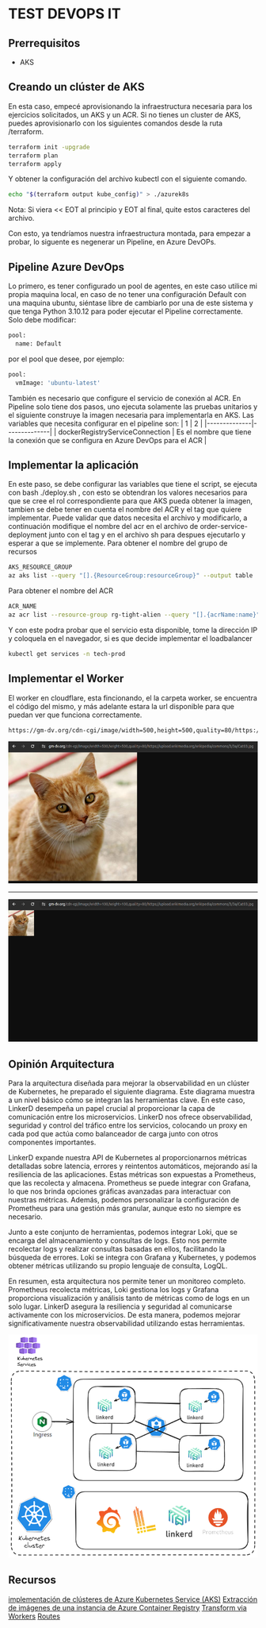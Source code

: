 # TEST DEVOPS IT

## Prerrequisitos
- AKS

## Creando un clúster de AKS

En esta caso, empecé aprovisionando la infraestructura necesaria para los ejercicios solicitados, un AKS y un ACR.
Si no tienes un cluster de AKS, puedes aprovisionarlo con los siguientes comandos desde la ruta /terraform.
```sh
terraform init -upgrade
terraform plan
terraform apply
```
Y obtener la configuración del archivo kubectl con el siguiente comando.
```sh
echo "$(terraform output kube_config)" > ./azurek8s
```
Nota: Si viera << EOT al principio y EOT al final, quite estos caracteres del archivo. 

Con esto, ya tendríamos nuestra infraestructura montada, para empezar a probar, lo siguente es negenerar un Pipeline, en Azure DevOPs.

## Pipeline Azure DevOps

Lo primero, es tener configurado un pool de agentes, en este caso utilice mi propia maquina local, en caso de no tener una configuración Default
con una maquina ubuntu, siéntase libre de cambiarlo por una de este sistema y que tenga Python 3.10.12 para poder ejecutar el Pipeline correctamente.
Solo debe modificar: 
```sh
pool:
  name: Default
```
por el pool que desee, por ejemplo:
```sh
pool:
  vmImage: 'ubuntu-latest'
```
También es necesario que configure el servicio de conexión al ACR.
En Pipeline solo tiene dos pasos, uno ejecuta solamente las pruebas unitarios y el siguiente construye la imagen necesaria para implementarla en AKS.
Las variables que necesita configurar en el pipeline son:
|  1 |  2 |
|--------------|--------------|
| dockerRegistryServiceConnection | Es el nombre que tiene la conexión que se configura en Azure DevOps para el ACR |

## Implementar la aplicación

En este paso, se debe configurar las variables que tiene el script, se ejecuta con bash ./deploy.sh  , con esto se obtendran los valores necesarios para
que se cree el rol correspondiente para que AKS pueda obtener la imagen, tambien se debe tener en cuenta el nombre del ACR y el tag que quiere implementar.
Puede validar que datos necesita el archivo y modificarlo, a continuación modifique el nombre del acr en el archivo de order-service-deployment junto con el tag y en el archivo sh para despues ejecutarlo y esperar a que se implemente.
Para obtener el nombre del grupo de recursos
```sh
AKS_RESOURCE_GROUP
az aks list --query "[].{ResourceGroup:resourceGroup}" --output table
```
Para obtener el nombre del ACR
```sh
ACR_NAME
az acr list --resource-group rg-tight-alien --query "[].{acrName:name}" --output table
```
Y con este podra probar que el servicio esta disponible, tome la dirección IP y coloquela en el navegador, si es que decide implementar el loadbalancer
```sh
kubectl get services -n tech-prod
```

## Implementar el Worker
El worker en cloudflare, esta fincionando, el la carpeta worker, se encuentra el código del mismo, y más adelante estara la url
disponible para que puedan ver que funciona correctamente.
```sh
https://gm-dv.org/cdn-cgi/image/width=500,height=500,quality=80/https://upload.wikimedia.org/wikipedia/commons/3/3a/Cat03.jpg
```
![Imagen01](imagenes/imagen01.png)

----------------------------------

![Imagen02](imagenes/imagen02.png)

## Opinión Arquitectura
Para la arquitectura diseñada para mejorar la observabilidad en un clúster de Kubernetes, he preparado el siguiente diagrama. Este diagrama muestra a un nivel básico cómo se integran las herramientas clave. En este caso, LinkerD desempeña un papel crucial al proporcionar la capa de comunicación entre los microservicios. LinkerD nos ofrece observabilidad, seguridad y control del tráfico entre los servicios, colocando un proxy en cada pod que actúa como balanceador de carga junto con otros componentes importantes.

LinkerD expande nuestra API de Kubernetes al proporcionarnos métricas detalladas sobre latencia, errores y reintentos automáticos, mejorando así la resiliencia de las aplicaciones. Estas métricas son expuestas a Prometheus, que las recolecta y almacena. Prometheus se puede integrar con Grafana, lo que nos brinda opciones gráficas avanzadas para interactuar con nuestras métricas. Además, podemos personalizar la configuración de Prometheus para una gestión más granular, aunque esto no siempre es necesario.

Junto a este conjunto de herramientas, podemos integrar Loki, que se encarga del almacenamiento y consultas de logs. Esto nos permite recolectar logs y realizar consultas basadas en ellos, facilitando la búsqueda de errores. Loki se integra con Grafana y Kubernetes, y podemos obtener métricas utilizando su propio lenguaje de consulta, LogQL.

En resumen, esta arquitectura nos permite tener un monitoreo completo. Prometheus recolecta métricas, Loki gestiona los logs y Grafana proporciona visualización y análisis tanto de métricas como de logs en un solo lugar. LinkerD asegura la resiliencia y seguridad al comunicarse activamente con los microservicios. De esta manera, podemos mejorar significativamente nuestra observabilidad utilizando estas herramientas.

![Imagen02](imagenes/arquitectura.png)

## Recursos
[implementación de clústeres de Azure Kubernetes Service (AKS)](https://learn.microsoft.com/es-es/azure/aks/learn/quick-kubernetes-deploy-terraform?pivots=development-environment-azure-cli)
[Extracción de imágenes de una instancia de Azure Container Registry](https://learn.microsoft.com/es-es/azure/container-registry/container-registry-auth-kubernetes)
[Transform via Workers](https://developers.cloudflare.com/images/transform-images/transform-via-workers/#lack-of-preview-in-the-dashboard)
[Routes](https://developers.cloudflare.com/workers/configuration/routing/routes/)
